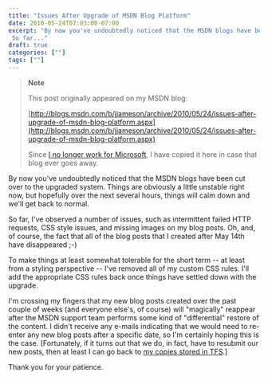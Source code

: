 ```yaml
---
title: "Issues After Upgrade of MSDN Blog Platform"
date: 2010-05-24T07:03:00-07:00
excerpt: "By now you've undoubtedly noticed that the MSDN blogs have been cut over to the upgraded system. Things are obviously a little unstable right now, but hopefully over the next several hours, things will calm down and we'll get back to normal. 
 So far..."
draft: true
categories: [""]
tags: [""]
---
```


> **Note**
>
> This post originally appeared on my MSDN blog:
>
> [http://blogs.msdn.com/b/jjameson/archive/2010/05/24/issues-after-upgrade-of-msdn-blog-platform.aspx](http://blogs.msdn.com/b/jjameson/archive/2010/05/24/issues-after-upgrade-of-msdn-blog-platform.aspx)
>
> Since [I no longer work for Microsoft](/blog/jjameson/2011/09/02/last-day-with-microsoft), I have copied it here in case that blog ever goes away.

By now you've undoubtedly noticed that the MSDN blogs have been cut over to the upgraded system. Things are obviously a little unstable right now, but hopefully over the next several hours, things will calm down and we'll get back to normal.

So far, I've observed a number of issues, such as intermittent failed HTTP requests, CSS style issues, and missing images on my blog posts. Oh, and, of course, the fact that all of the blog posts that I created after May 14th have disappeared ;-)

To make things at least somewhat tolerable for the short term -- at least from a styling perspective -- I've removed all of my custom CSS rules. I'll add the appropriate CSS rules back once things have settled down with the upgrade.

I'm crossing my fingers that my new blog posts created over the past couple of weeks (and everyone else's, of course) will "magically" reappear after the MSDN support team performs some kind of "differential" restore of the content. I didn't receive any e-mails indicating that we would need to re-enter any new blog posts after a specific date, so I'm certainly hoping this is the case. [Fortunately, if it turns out that we do, in fact, have to resubmit our new posts, then at least I can go back to [my copies stored in TFS](/blog/jjameson/2009/09/12/expression-web-my-msdn-blog-and-now-team-foundation-server).]

Thank you for your patience.

